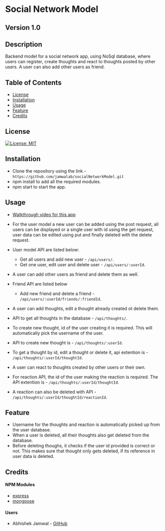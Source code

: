 # Social Network Model
## Version 1.0
## Description
Backend model for a social network app, using NoSql database, where users can register, create thoughts and react to thoughts posted by other users. A user can also add other users as friend.

## Table of Contents
* [License](#license)
* [Installation](#installation)
* [Usage](#usage)
* [Feature](#feature)
* [Credits](#credits)

## License
[![License: MIT](https://img.shields.io/badge/License-MIT-yellow.svg)](https://opensource.org/licenses/MIT)

## Installation
* Clone the repository using the link - `https://github.com/jamwalab/socialNetworkModel.git`
* npm install to add all the required modules.
* npm start to start the app.

## Usage
* [Walkthrough video for this app ](https://www.youtube.com/watch?v=xDx3bzKikrU)
* For the user model a new user can be added using the post request, all users can be displayed or a single user with id using the get request, user data can be edited using put and finally deleted with the delete request.
* User model API are listed below:
  * Get all users and add new user - `/api/users/`.
  * Get one user, edit user and delete user - `/api/users/:userId`.

* A user can add other users as friend and delete them as well.
* Friend API are listed below
  * Add new friend and delete a friend - `/api/users/:userId/friends/:friendId`.
* A user can add thoughts, edit a thought already created ot delete them.
* API to get all thoughts in the database - `/api/thoughts/`.
* To create new thought, id of the user creating it is required. This will automatically pick the username of the user.
* API to create new thought is - `/api/thoughts/:userId`.
* To get a thought by id, edit a thought or delete it, api extention is - `/api/thoughts/:userId/thoughtId`.
* A user can react to thoughts created by other users or their own.
* For reaction API, the id of the user making the reaction is required. The API extention is - `/api/thoughts/:userId/thoughtId`.
* A reaction can also be deleted with API - `/api/thoughts/:userId/thoughtId/reactionId`.

## Feature
* Username for the thoughts and reaction is automatically picked up from the user database.
* When a user is deleted, all their thoughts also get deleted from the database.
* Before deleting thoughs, it checks if the user id provided is correct or not. This makes sure that thought only gets deleted, if its reference in user data is deleted.

## Credits
#### NPM Modules
* [express](https://www.npmjs.com/package/express)
* [mongoose](https://www.npmjs.com/package/mongoose)

#### Users
* Abhishek Jamwal - [GitHub](https://github.com/jamwalab)